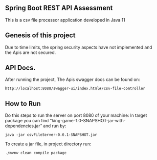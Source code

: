 ## Spring Boot REST API Assessment

This is a csv file processor application developed in Java 11 
## Genesis of this project
Due to time limits, the spring security aspects have not implemented and the Apis are not secured.

## API Docs.
After running the project, The Apis swagger docs can be found on:

```
http://localhost:8080/swagger-ui/index.html#/csv-file-controller
```

## How to Run
Do this steps to run the server on port 8080 of your machine:
In target package you can find “king-game-1.0-SNAPSHOT-jar-with-dependencies.jar” and run by:
```
java -jar csvFileServer-0.0.1-SNAPSHOT.jar
```

To create a jar file, in project directory run:
```
./mvnw clean compile package
```



